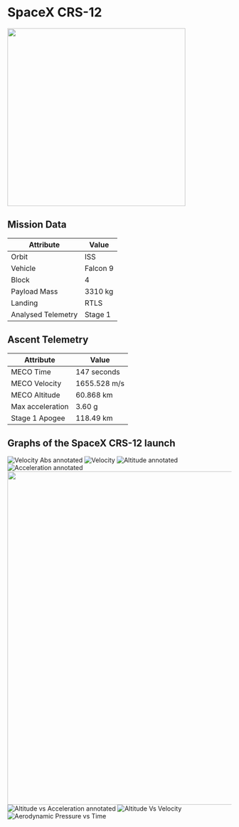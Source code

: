# SpaceX CRS-12

<img src="http://spacexpatchlist.space/images/thumbs/spacex_f9_039_crs_12.png" width=400px>

## Mission Data

| Attribute | Value |
| ------------- | ------------- |
| Orbit | ISS  |
| Vehicle | Falcon 9  |
| Block | 4  |
| Payload Mass | 3310 kg |
| Landing | RTLS |
| Analysed Telemetry| Stage 1 |




## Ascent Telemetry

| Attribute | Value |
| ------------- | ------------- |
| MECO Time | 147 seconds |
| MECO Velocity | 1655.528 m/s |
| MECO Altitude | 60.868 km |
| Max acceleration | 3.60 g|
| Stage 1 Apogee | 118.49 km |





## Graphs of the SpaceX CRS-12 launch

![Velocity Abs annotated](https://github.com/shahar603/Telemetry-Data/blob/master/SpaceX%20CRS-12/Graphs/Velocity%20Abs%20annotated.png)
![Velocity](https://github.com/shahar603/Telemetry-Data/blob/master/SpaceX%20CRS-12/Graphs/Velocity.png)
![Altitude annotated](https://github.com/shahar603/Telemetry-Data/blob/master/SpaceX%20CRS-12/Graphs/Altitude%20annotated.png)
![Acceleration annotated](https://github.com/shahar603/Telemetry-Data/blob/master/SpaceX%20CRS-12/Graphs/Acceleration%20annotated.png)
<img src=https://github.com/shahar603/Telemetry-Data/blob/master/SpaceX%20CRS-12/Graphs/Flight%20Trajectory.png height=750px>
![Altitude vs Acceleration annotated](https://github.com/shahar603/Telemetry-Data/blob/master/SpaceX%20CRS-12/Graphs/Altitude%20vs%20Acceleration%20annotated.png)
![Altitude Vs Velocity](https://github.com/shahar603/Telemetry-Data/blob/master/SpaceX%20CRS-12/Graphs/Altitude%20Vs%20Velocity.png)
![Aerodynamic Pressure vs Time](https://github.com/shahar603/Telemetry-Data/blob/master/SpaceX%20CRS-12/Graphs/Aerodynamic%20Pressure.png)
